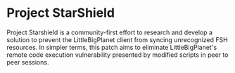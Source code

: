 # Project StarShield

Project Starshield is a community-first effort to research and develop a solution to prevent the LittleBigPlanet client from syncing unrecognized FSH resources. In simpler terms, this patch aims to eliminate LittleBigPlanet's remote code execution vulnerability presented by modified scripts in peer to peer sessions.
